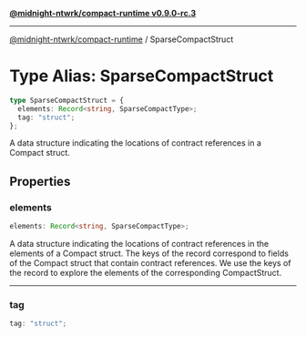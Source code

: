 [**@midnight-ntwrk/compact-runtime v0.9.0-rc.3**](../README.md)

***

[@midnight-ntwrk/compact-runtime](../globals.md) / SparseCompactStruct

# Type Alias: SparseCompactStruct

```ts
type SparseCompactStruct = {
  elements: Record<string, SparseCompactType>;
  tag: "struct";
};
```

A data structure indicating the locations of contract references in a Compact struct.

## Properties

### elements

```ts
elements: Record<string, SparseCompactType>;
```

A data structure indicating the locations of contract references in the elements of a Compact struct. The keys of
the record correspond to fields of the Compact struct that contain contract references. We use the keys of the record
to explore the elements of the corresponding CompactStruct.

***

### tag

```ts
tag: "struct";
```
